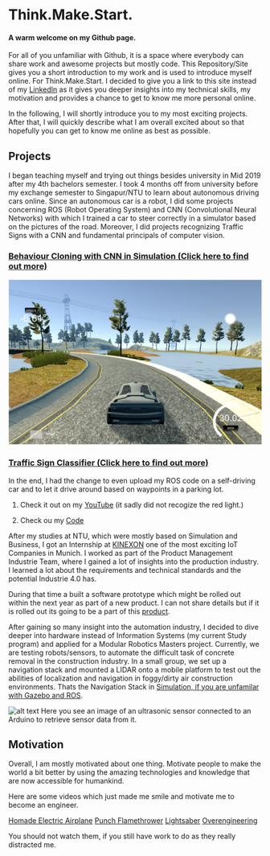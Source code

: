 # Think.Make.Start.

[//]: # (Image References)
[image1]: ./examples/simulator.png "Recovery Image"
[image2]: ./examples/placeholder_small.png "Normal Image"

#### A **warm welcome** on my Github page. 


For all of you unfamiliar with Github, it is a space where everybody can share work and awesome projects but mostly code. This Repository/Site gives you a short introduction to my work and is used to introduce myself online. For Think.Make.Start. I decided to give you a link to this site instead of my [LinkedIn](https://www.linkedin.com/in/vinzenz-trimborn) as it gives you deeper insights into my technical skills, my motivation and provides a chance to get to know me more personal online. 

In the following, I will shortly introduce you to my most exciting projects. After that, I will quickly describe what I am overall excited about so that hopefully you can get to know me online as best as possible. 

## Projects

I began teaching myself and trying out things besides university in Mid 2019 after my 4th bachelors semester. I took 4 months off from university before my exchange semester to Singapur/NTU to learn about autonomous driving cars online. Since an autonomous car is a robot, I did some projects concerning ROS (Robot Operating System) and CNN (Convolutional Neural Networks) with which I trained a car to steer correctly in a simulator based on the pictures of the road. Moreover, I did projects recognizing Traffic Signs with a CNN and fundamental principals of computer vision. 


### [Behaviour Cloning with CNN in Simulation (Click here to find out more)](https://github.com/VinzenzTrimborn/Behavioral-Cloning)

![alt text][image1]

### [Traffic Sign Classifier (Click here to find out more)](https://github.com/VinzenzTrimborn/TrafficSignClassifier)
 
In the end, I had the change to even upload my ROS code on a self-driving car and to let it drive around based on waypoints in a parking lot.

1. Check it out on my [YouTube](https://youtu.be/89S7Zg-x7hw) (it sadly did not recogize the red light.)

2. Check ou my [Code](https://github.com/VinzenzTrimborn/CarND-Capstone)

After my studies at NTU, which were mostly based on Simulation and Business, I got an Internship at [KINEXON](https://kinexon.com) one of the most exciting IoT Companies in Munich. I worked as part of the Product Management Industrie Team, where I gained a lot of insights into the production industry. I learned a lot about the requirements and technical standards and the potential Industrie 4.0 has.

During that time a built a software prototype which might be rolled out within the next year as part of a new product. I can not share details but if it is rolled out its going to be a part of this [product](https://kinexon.com/de/robotik). 

After gaining so many insight into the automation industry, I decided to dive deeper into hardware instead of Information Systems (my current Study program) and applied for a Modular Robotics Masters project. Currently, we are testing robots/sensors, to automate the difficult task of concrete removal in the construction industry. In a small group, we set up a navigation stack and mounted a LIDAR onto a mobile platform to test out the abilities of localization and navigation in foggy/dirty air construction environments. Thats the Navigation Stack in [Simulation, if you are unfamilar with Gazebo and ROS](https://youtu.be/7Jnp075ZveI). 


![alt text][image2]
Here you see an image of an ultrasonic sensor connected to an Arduino to retrieve sensor data from it.

## Motivation
Overall, I am mostly motivated about one thing. Motivate people to make the world a bit better by using the amazing technologies and knowledge that are now accessible for humankind. 

Here are some videos which just made me smile and motivate me to become an engineer. 

[Homade Electric Airplane](https://www.youtube.com/watch?v=hp7JcmwKQcU&t=743s)
[Punch Flamethrower](https://www.youtube.com/watch?v=GS9A1JuOKE8)
[Lightsaber](https://www.youtube.com/watch?v=xC6J4T_hUKg)
[Overengineering](https://www.youtube.com/watch?v=h4T_LlK1VE4)

You should not watch them, if you still have work to do as they really distracted me.
